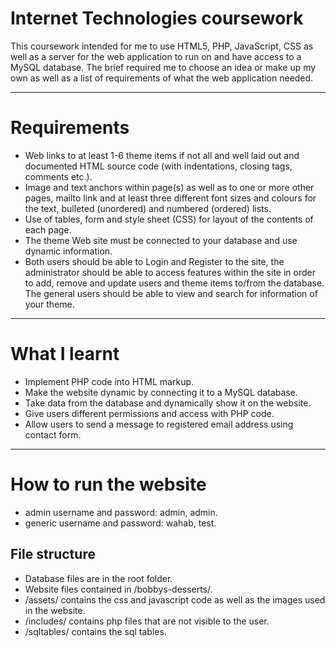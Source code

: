 # Internet Technologies coursework
This coursework intended for me to use HTML5, PHP, JavaScript, CSS as well as a server for the web application to run on and have access to a MySQL database. The brief required me to choose an idea or make up my own as well as a list of requirements of what the web application needed.

***

# Requirements
* Web links to at least 1-6 theme items if not all and well laid out and documented HTML source code (with indentations, closing tags, comments etc.).
* Image and text anchors within page(s) as well as to one or more other pages, mailto link and at least three different font sizes and colours for the text, bulleted (unordered) and numbered (ordered) lists.
* Use of tables, form and style sheet (CSS) for layout of the contents of each page.
* The theme Web site must be connected to your database and use dynamic information.
* Both users should be able to Login and Register to the site, the administrator should be able to
access features within the site in order to add, remove and update users and theme items to/from the database. The general users should be able to view and search for information of your theme.

***

# What I learnt
* Implement PHP code into HTML markup.
* Make the website dynamic by connecting it to a MySQL database.
* Take data from the database and dynamically show it on the website.
* Give users different permissions and access with PHP code.
* Allow users to send a message to registered email address using contact form.

***

# How to run the website
* admin username and password: admin, admin.
* generic username and password: wahab, test.

## File structure
* Database files are in the root folder.
* Website files contained in /bobbys-desserts/.
* /assets/ contains the css and javascript code as well as the images used in the website.
* /includes/ contains php files that are not visible to the user.
* /sqltables/ contains the sql tables.

